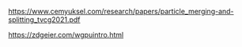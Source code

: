 

https://www.cemyuksel.com/research/papers/particle_merging-and-splitting_tvcg2021.pdf

https://zdgeier.com/wgpuintro.html
